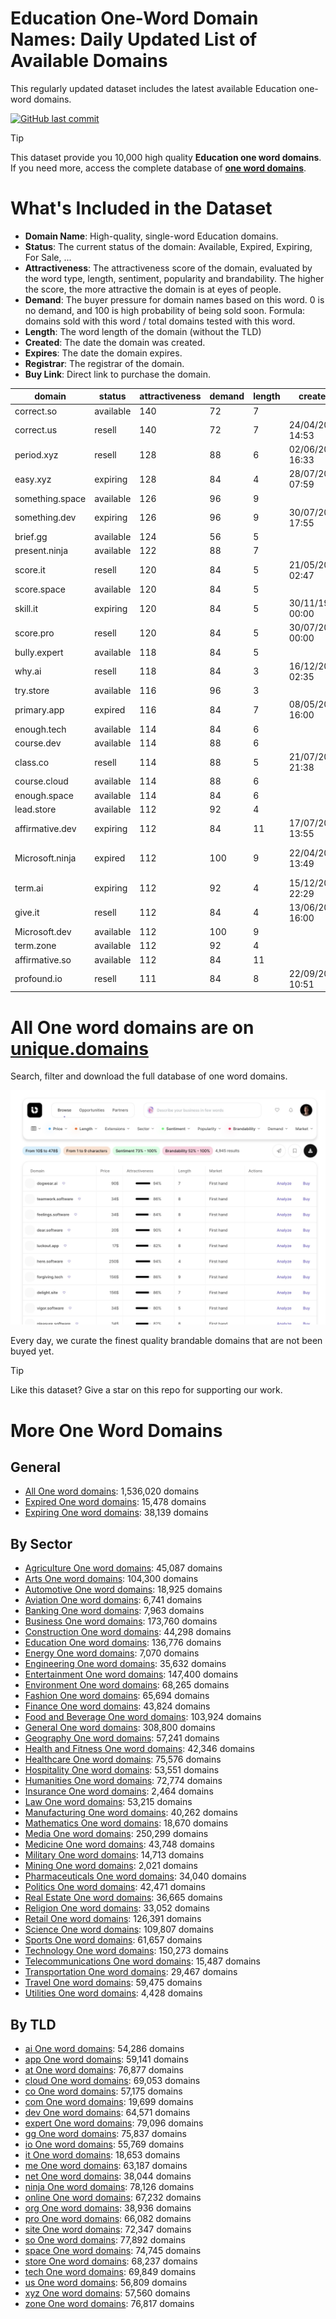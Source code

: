 
# **Education One-Word Domain Names**: Daily Updated List of Available Domains

This regularly updated dataset includes the latest available Education one-word domains.

[![GitHub last commit](https://img.shields.io/github/last-commit/UniqueDomains/education-oneword-domains.svg?style=flat)]() 

> [!TIP]
> This dataset provide you 10,000 high quality **Education one word domains**.
> If you need more, access the complete database of **[one word domains](https://unique.domains?utm_source=github&utm_medium=dataset&utm_campaign=Education&utm_content=description.top)**.

# What's Included in the Dataset

- **Domain Name**: High-quality, single-word Education domains.
- **Status**: The current status of the domain: Available, Expired, Expiring, For Sale, ...
- **Attractiveness**: The attractiveness score of the domain, evaluated by the word type, length, sentiment, popularity and brandability. The higher the score, the more attractive the domain is at eyes of people.
- **Demand**: The buyer pressure for domain names based on this word. 0 is no demand, and 100 is high probability of being sold soon. Formula: domains sold with this word / total domains tested with this word.
- **Length**: The word length of the domain (without the TLD)
- **Created**: The date the domain was created.
- **Expires**: The date the domain expires.
- **Registrar**: The registrar of the domain.
- **Buy Link**: Direct link to purchase the domain.

| domain          | status    | attractiveness | demand | length | created          | expires          | registrar                  | sectors                               |
| --------------- | --------- | -------------- | ------ | ------ | ---------------- | ---------------- | -------------------------- | ------------------------------------- |
| correct.so      | available | 140            | 72     | 7      |                  |                  |                            | Business,Education,Technology         |
| correct.us      | resell    | 140            | 72     | 7      | 24/04/2002 14:53 | 23/04/2026 23:59 | Tucows Domains Inc.        | Business,Education,Technology         |
| period.xyz      | resell    | 128            | 88     | 6      | 02/06/2014 16:33 | 02/06/2026 23:59 | Go Daddy, LLC              | Education,General,Healthcare,Media    |
| easy.xyz        | expiring  | 128            | 84     | 4      | 28/07/2020 07:59 | 28/07/2025 23:59 | Squarespace Domains II LLC | Business,Education,Technology         |
| something.space | available | 126            | 96     | 9      |                  |                  |                            | Education,General,Media               |
| something.dev   | expiring  | 126            | 96     | 9      | 30/07/2021 17:55 | 30/07/2025 17:55 | Namecheap Inc.             | Education,General,Media               |
| brief.gg        | available | 124            | 56     | 5      |                  |                  |                            | Business,Education,General,Law        |
| present.ninja   | available | 122            | 88     | 7      |                  |                  |                            | Business,Education,Media              |
| score.it        | resell    | 120            | 84     | 5      | 21/05/2010 02:47 | 01/06/2026 00:00 |                            | Business,Education,Sports             |
| score.space     | available | 120            | 84     | 5      |                  |                  |                            | Business,Education,Sports             |
| skill.it        | expiring  | 120            | 84     | 5      | 30/11/1998 00:00 | 13/07/2025 00:00 |                            | Business,Education,Media              |
| score.pro       | resell    | 120            | 84     | 5      | 30/07/2007 00:00 | 30/07/2026 00:00 | Porkbun LLC                | Business,Education,Sports             |
| bully.expert    | available | 118            | 84     | 5      |                  |                  |                            | Education                             |
| why.ai          | resell    | 118            | 84     | 3      | 16/12/2017 02:35 | 15/09/2025 02:35 | Zenaida.cate.ai            | Education,Humanities,Media            |
| try.store       | available | 116            | 96     | 3      |                  |                  |                            | Business,Education,Sports             |
| primary.app     | expired   | 116            | 84     | 7      | 08/05/2018 16:00 | 08/05/2025 16:00 | Gandi SAS                  | Business,Education,Media              |
| enough.tech     | available | 114            | 84     | 6      |                  |                  |                            | Business,Education,General,Retail     |
| course.dev      | available | 114            | 88     | 6      |                  |                  |                            | Business,Education,Media              |
| class.co        | resell    | 114            | 88     | 5      | 21/07/2010 21:38 | 20/07/2026 23:59 | NameCheap, Inc.            | Business,Education,Media              |
| course.cloud    | available | 114            | 88     | 6      |                  |                  |                            | Business,Education,Media              |
| enough.space    | available | 114            | 84     | 6      |                  |                  |                            | Business,Education,General,Retail     |
| lead.store      | available | 112            | 92     | 4      |                  |                  |                            | Business,Education,Technology         |
| affirmative.dev | expiring  | 112            | 84     | 11     | 17/07/2023 13:55 | 17/07/2025 13:55 | GoDaddy.com, LLC           | Education,General,Humanities,Media    |
| Microsoft.ninja | expired   | 112            | 100    | 9      | 22/04/2014 13:49 | 22/04/2025 13:49 | Nom-iq Ltd. dba COM LAUDE  | Business,Education,Technology         |
| term.ai         | expiring  | 112            | 92     | 4      | 15/12/2017 22:29 | 26/07/2025 22:29 | Key-Systems GmbH           | Business,Education,Technology         |
| give.it         | resell    | 112            | 84     | 4      | 13/06/2016 16:00 | 13/06/2026 00:00 |                            | Business,Education,General,Humanities |
| Microsoft.dev   | available | 112            | 100    | 9      |                  |                  |                            | Business,Education,Technology         |
| term.zone       | available | 112            | 92     | 4      |                  |                  |                            | Business,Education,Technology         |
| affirmative.so  | available | 112            | 84     | 11     |                  |                  |                            | Education,General,Humanities,Media    |
| profound.io     | resell    | 111            | 84     | 8      | 22/09/2018 10:51 | 22/09/2025 10:51 | GoDaddy.com, LLC           | Education,Humanities,Media            |

# All One word domains are on [unique.domains](https://unique.domains?utm_source=github&utm_medium=dataset&utm_campaign=Education&utm_content=description.bottom)

Search, filter and download the full database of one word domains.

[![Access the only remaining good domain names, before your competitors.](https://github.com/UniqueDomains/education-oneword-domains/blob/main/unique.domains.jpg?raw=true)](https://unique.domains?utm_source=github&utm_medium=dataset&utm_campaign=Education&utm_content=description.image)

Every day, we curate the finest quality brandable domains that are not been buyed yet.

> [!TIP]
> Like this dataset? Give a star on this repo for supporting our work.

# More One Word Domains

## General

- [All One word domains](https://github.com/UniqueDomains/oneword-domains): 1,536,020 domains
- [Expired One word domains](https://github.com/UniqueDomains/expired-oneword-domains): 15,478 domains
- [Expiring One word domains](https://github.com/UniqueDomains/expiring-oneword-domains): 38,139 domains
## By Sector

- [Agriculture One word domains](https://github.com/UniqueDomains/agriculture-oneword-domains): 45,087 domains
- [Arts One word domains](https://github.com/UniqueDomains/arts-oneword-domains): 104,300 domains
- [Automotive One word domains](https://github.com/UniqueDomains/automotive-oneword-domains): 18,925 domains
- [Aviation One word domains](https://github.com/UniqueDomains/aviation-oneword-domains): 6,741 domains
- [Banking One word domains](https://github.com/UniqueDomains/banking-oneword-domains): 7,963 domains
- [Business One word domains](https://github.com/UniqueDomains/business-oneword-domains): 173,760 domains
- [Construction One word domains](https://github.com/UniqueDomains/construction-oneword-domains): 44,298 domains
- [Education One word domains](https://github.com/UniqueDomains/education-oneword-domains): 136,776 domains
- [Energy One word domains](https://github.com/UniqueDomains/energy-oneword-domains): 7,070 domains
- [Engineering One word domains](https://github.com/UniqueDomains/engineering-oneword-domains): 35,632 domains
- [Entertainment One word domains](https://github.com/UniqueDomains/entertainment-oneword-domains): 147,400 domains
- [Environment One word domains](https://github.com/UniqueDomains/environment-oneword-domains): 68,265 domains
- [Fashion One word domains](https://github.com/UniqueDomains/fashion-oneword-domains): 65,694 domains
- [Finance One word domains](https://github.com/UniqueDomains/finance-oneword-domains): 43,824 domains
- [Food and Beverage One word domains](https://github.com/UniqueDomains/food-and-beverage-oneword-domains): 103,924 domains
- [General One word domains](https://github.com/UniqueDomains/general-oneword-domains): 308,800 domains
- [Geography One word domains](https://github.com/UniqueDomains/geography-oneword-domains): 57,241 domains
- [Health and Fitness One word domains](https://github.com/UniqueDomains/health-and-fitness-oneword-domains): 42,346 domains
- [Healthcare One word domains](https://github.com/UniqueDomains/healthcare-oneword-domains): 75,576 domains
- [Hospitality One word domains](https://github.com/UniqueDomains/hospitality-oneword-domains): 53,551 domains
- [Humanities One word domains](https://github.com/UniqueDomains/humanities-oneword-domains): 72,774 domains
- [Insurance One word domains](https://github.com/UniqueDomains/insurance-oneword-domains): 2,464 domains
- [Law One word domains](https://github.com/UniqueDomains/law-oneword-domains): 53,215 domains
- [Manufacturing One word domains](https://github.com/UniqueDomains/manufacturing-oneword-domains): 40,262 domains
- [Mathematics One word domains](https://github.com/UniqueDomains/mathematics-oneword-domains): 18,670 domains
- [Media One word domains](https://github.com/UniqueDomains/media-oneword-domains): 250,299 domains
- [Medicine One word domains](https://github.com/UniqueDomains/medicine-oneword-domains): 43,748 domains
- [Military One word domains](https://github.com/UniqueDomains/military-oneword-domains): 14,713 domains
- [Mining One word domains](https://github.com/UniqueDomains/mining-oneword-domains): 2,021 domains
- [Pharmaceuticals One word domains](https://github.com/UniqueDomains/pharmaceuticals-oneword-domains): 34,040 domains
- [Politics One word domains](https://github.com/UniqueDomains/politics-oneword-domains): 42,471 domains
- [Real Estate One word domains](https://github.com/UniqueDomains/real-estate-oneword-domains): 36,665 domains
- [Religion One word domains](https://github.com/UniqueDomains/religion-oneword-domains): 33,052 domains
- [Retail One word domains](https://github.com/UniqueDomains/retail-oneword-domains): 126,391 domains
- [Science One word domains](https://github.com/UniqueDomains/science-oneword-domains): 109,807 domains
- [Sports One word domains](https://github.com/UniqueDomains/sports-oneword-domains): 61,657 domains
- [Technology One word domains](https://github.com/UniqueDomains/technology-oneword-domains): 150,273 domains
- [Telecommunications One word domains](https://github.com/UniqueDomains/telecommunications-oneword-domains): 15,487 domains
- [Transportation One word domains](https://github.com/UniqueDomains/transportation-oneword-domains): 29,467 domains
- [Travel One word domains](https://github.com/UniqueDomains/travel-oneword-domains): 59,475 domains
- [Utilities One word domains](https://github.com/UniqueDomains/utilities-oneword-domains): 4,428 domains
## By TLD

- [ai One word domains](https://github.com/UniqueDomains/ai-oneword-domains): 54,286 domains
- [app One word domains](https://github.com/UniqueDomains/app-oneword-domains): 59,141 domains
- [at One word domains](https://github.com/UniqueDomains/at-oneword-domains): 76,877 domains
- [cloud One word domains](https://github.com/UniqueDomains/cloud-oneword-domains): 69,053 domains
- [co One word domains](https://github.com/UniqueDomains/co-oneword-domains): 57,175 domains
- [com One word domains](https://github.com/UniqueDomains/com-oneword-domains): 19,699 domains
- [dev One word domains](https://github.com/UniqueDomains/dev-oneword-domains): 64,571 domains
- [expert One word domains](https://github.com/UniqueDomains/expert-oneword-domains): 79,096 domains
- [gg One word domains](https://github.com/UniqueDomains/gg-oneword-domains): 75,837 domains
- [io One word domains](https://github.com/UniqueDomains/io-oneword-domains): 55,769 domains
- [it One word domains](https://github.com/UniqueDomains/it-oneword-domains): 18,653 domains
- [me One word domains](https://github.com/UniqueDomains/me-oneword-domains): 63,187 domains
- [net One word domains](https://github.com/UniqueDomains/net-oneword-domains): 38,044 domains
- [ninja One word domains](https://github.com/UniqueDomains/ninja-oneword-domains): 78,126 domains
- [online One word domains](https://github.com/UniqueDomains/online-oneword-domains): 67,232 domains
- [org One word domains](https://github.com/UniqueDomains/org-oneword-domains): 38,936 domains
- [pro One word domains](https://github.com/UniqueDomains/pro-oneword-domains): 66,082 domains
- [site One word domains](https://github.com/UniqueDomains/site-oneword-domains): 72,347 domains
- [so One word domains](https://github.com/UniqueDomains/so-oneword-domains): 77,892 domains
- [space One word domains](https://github.com/UniqueDomains/space-oneword-domains): 74,745 domains
- [store One word domains](https://github.com/UniqueDomains/store-oneword-domains): 68,237 domains
- [tech One word domains](https://github.com/UniqueDomains/tech-oneword-domains): 69,849 domains
- [us One word domains](https://github.com/UniqueDomains/us-oneword-domains): 56,809 domains
- [xyz One word domains](https://github.com/UniqueDomains/xyz-oneword-domains): 57,560 domains
- [zone One word domains](https://github.com/UniqueDomains/zone-oneword-domains): 76,817 domains
        